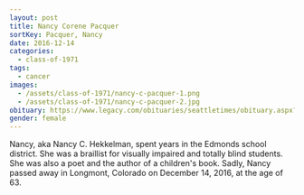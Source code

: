 ```yaml
---
layout: post
title: Nancy Corene Pacquer
sortKey: Pacquer, Nancy
date: 2016-12-14
categories:
  - class-of-1971
tags:
  - cancer
images:
  - /assets/class-of-1971/nancy-c-pacquer-1.png
  - /assets/class-of-1971/nancy-c-pacquer-2.jpg
obituary: https://www.legacy.com/obituaries/seattletimes/obituary.aspx?pid=183718164
gender: female
---
```


Nancy, aka Nancy C. Hekkelman, spent years in the Edmonds school district. She was a braillist for visually impaired and totally blind students. She was also a poet and the author of a children's book. Sadly, Nancy passed away in Longmont, Colorado on December 14, 2016, at the age of 63.
